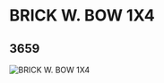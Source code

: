 # BRICK W. BOW 1X4
## 3659
![BRICK W. BOW 1X4](https://lc-www-live-s.legocdn.com/media/bricks/5/2/365901.jpg)